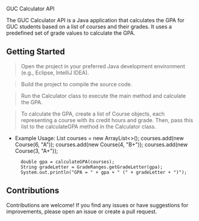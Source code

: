 GUC Calculator API

The GUC Calculator API is a Java application that calculates the GPA for GUC students based on a list of courses and their grades. It uses a predefined set of grade values to calculate the GPA.

## Getting Started
> Open the project in your preferred Java development environment (e.g., Eclipse, IntelliJ IDEA).

> Build the project to compile the source code.

> Run the Calculator class to execute the main method and calculate the GPA.

> To calculate the GPA, create a list of Course objects, each representing a course with its credit hours and grade. Then, pass this list to the calculateGPA method in the Calculator class.

- Example Usage:
    List <Course> courses = new ArrayList<>();
        courses.add(new Course(6, "A"));
        courses.add(new Course(4, "B+"));
        courses.add(new Course(3, "A+"));

        double gpa = calculateGPA(courses);
        String gradeLetter = GradeRanges.getGradeLetter(gpa);
        System.out.println("GPA = " + gpa + " (" + gradeLetter + ")");

## Contributions
Contributions are welcome! If you find any issues or have suggestions for improvements, please open an issue or create a pull request.
